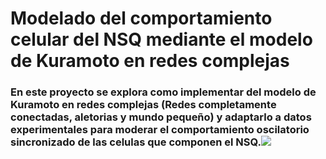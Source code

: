 # Modelado del comportamiento celular del NSQ mediante el modelo de Kuramoto en redes complejas

### En este proyecto se explora como implementar del modelo de Kuramoto en redes complejas (Redes completamente conectadas, aletorias y mundo pequeño) y adaptarlo a datos experimentales para moderar el comportamiento oscilatorio sincronizado de las celulas que componen el NSQ.![](https://github.com/LucaBattt/Kuramoto-y-NSQ/blob/main/Codigos/NSQ-gif.gif)
